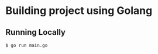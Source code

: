 Building project using Golang
=================================

## Running Locally

```bash
$ go run main.go
```